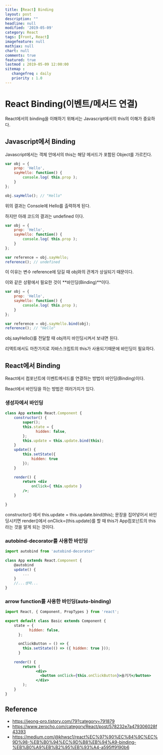 ```yaml
---
title: [React] Binding
layout: post
description: ""
headline: null
modified: '2019-05-09'
category: React
tags: [Front, React]
imagefeature: null
mathjax: null
chart: null
comments: true
featured: true
lastmod : 2019-05-09 12:00:00
sitemap :  
   changefreq : daily
   priority : 1.0
---
```


# React Binding(이벤트/메서드 연결)
  
React에서의 binding을 이해하기 위해서는 Javascript에서의 this의 이해가 중요하다.
  
## Javascript에서 Binding  
  
Javascript에서는 객체 안에서의 this는 해당 메서드가 포함된 Object를 가르킨다.  
  
```jsx
var obj = {  
    prop: 'Hello',
    sayHello: function() {
        console.log( this.prop );
    }
};
 
obj.sayHello(); // "Hello"
```  
  
위의 결과는 Console에 Hello를 출력하게 된다.  
  
하지만 아래 코드의 결과는 undefined 이다.  
  
```jsx
var obj = {  
    prop: 'Hello',
    sayHello: function() {
        console.log( this.prop );
    }
};
 
var reference = obj.sayHello;
reference(); // undefined
```  
  
이 이유는 변수 reference에 담길 때 obj와의 관계가 상실되기 때문이다.  
  
이와 같은 상황에서 필요한 것이 **바인딩(Binding)**이다.  
  
```jsx
var obj = {  
    prop: 'Hello',
    sayHello: function() {
        console.log( this.prop );
    }
};
 
var reference = obj.sayHello.bind(obj);
reference(); // "Hello"
```  
  
obj.sayHello()를 전달할 때 obj까지 바인딩시켜서 보내면 된다.  
  
리액트에서도 마찬가지로 자바스크립트의 this가 사용되기때문에 바인딩이 필요하다.  
  
## React에서 Binding  
  
React에서 컴포넌트에 이벤트메서드를 연결하는 방법이 바인딩(Binding)이다.  
  
React에서 바인딩을 하는 방법은 여러가지가 있다.  
  
### 생성자에서 바인딩
  
```jsx
class App extends React.Component {
    constructor() {
        super();
        this.state = {
              hidden: false,
        };
        this.update = this.update.bind(this);
    }
    update() {
        this.setState({
            hidden: true
        });
    }
 
    render() {
        return <div
            onClick={ this.update }
        />;
    }
 
}
```
  
constructor() 에서 this.update = this.update.bind(this); 문장을 집어넣어서 바인딩시키면 render()에서 onClick={this.update}를 할 때 this가 App컴포넌트의 this라는 것을 알게 되는 것이다.  
  
  
### autobind-decorator를 사용한 바인딩  
  
```jsx
import autobind from 'autobind-decorator'
 
class App extends React.Component {  
    @autobind
    update() {
        ...
    }
    //...생략...
}
```
  
  
### arrow function를 사용한 바인딩(auto-binding)  
  
```jsx
import React, { Component, PropTypes } from 'react';
 
export default class Basic extends Component {
    state = {
           hidden: false,
      };
 
      onClickButton = () => {
        this.setState(() => ({ hidden: true }));
      }
    
    render() {
        return (
              <div>
                <button onClick={this.onClickButton}>숨기기</button>
              </div>
        );
    }
}
```
  
  
## Reference  
- https://jeong-pro.tistory.com/79?category=791879
- https://www.zerocho.com/category/React/post/578232e7a479306028f43393
- https://medium.com/@khwsc1/react%EC%97%90%EC%84%9C%EC%9D%98-%EB%B0%94%EC%9D%B8%EB%94%A9-binding-%EB%B0%A9%EB%B2%95%EB%93%A4-a595ff9190b6